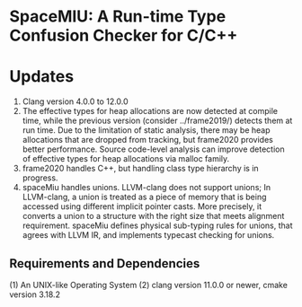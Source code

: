 # SpaceMIU: A Run-time Type Confusion Checker for C/C++

# Updates
   
1. Clang version 4.0.0 to 12.0.0
2. The effective types for heap allocations are now detected at compile time, 
while the previous version (consider ../frame2019/) detects them at run time.
Due to the limitation of static analysis, there may be heap allocations that are dropped from tracking, but frame2020 provides better performance.
Source code-level analysis can improve detection of effective types for heap allocations via malloc family.
3. frame2020 handles C++, but handling class type hierarchy is in progress.
4. spaceMiu handles unions. LLVM-clang does not support unions; 
In LLVM-clang, a union is treated as a piece of memory 
that is being accessed using different implicit pointer casts. 
More precisely, it converts a union to a structure with the right size 
that meets alignment requirement. 
spaceMiu defines physical sub-typing rules for unions, 
that agrees with LLVM IR, and implements typecast checking for unions.

## Requirements and Dependencies

(1) An UNIX-like Operating System
(2) clang version 11.0.0 or newer, cmake version 3.18.2



